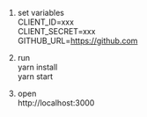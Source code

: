 1. set variables  
CLIENT_ID=xxx  
CLIENT_SECRET=xxx  
GITHUB_URL=https://github.com  


2. run  
yarn install  
yarn start


3. open  
http://localhost:3000
